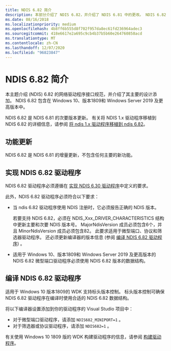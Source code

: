 ```yaml
---
title: NDIS 6.82 简介
description: 本部分介绍了 NDIS 6.82，并介绍了 NDIS 6.81 中的更改。 NDIS 6.82 包含在 Windows 10 版本1809中。
ms.date: 08/16/2018
ms.localizationpriority: medium
ms.openlocfilehash: 4b8ff6b555d8f702f957da8ec61fd236964adec3
ms.sourcegitcommit: 418e6617e2a695c9cb4b37b5b60e264760858acd
ms.translationtype: MT
ms.contentlocale: zh-CN
ms.lasthandoff: 12/07/2020
ms.locfileid: "96823847"
---
```

# <a name="introduction-to-ndis-682"></a>NDIS 6.82 简介

本主题介绍 (NDIS) 6.82 的网络驱动程序接口规范，并介绍了其主要的设计添加。 NDIS 6.82 包含在 Windows 10、版本1809和 Windows Server 2019 及更高版本中。

NDIS 6.82 是 NDIS 6.81 的次要版本更新。 有关将 NDIS 1.x 驱动程序移植到 NDIS 6.82 的详细信息，请参阅 [将 ndis 1.x 驱动程序移植到 ndis 6.82](porting-ndis-6-x-drivers-to-ndis-6-82.md)。

## <a name="feature-updates"></a>功能更新

NDIS 6.82 是 NDIS 6.81 的增量更新，不包含任何主要的新功能。

## <a name="implementing-an-ndis-682-driver"></a>实现 NDIS 6.82 驱动程序

NDIS 6.82 驱动程序必须遵循在 [实现 NDIS 6.30 驱动程序](implementing-an-ndis-6-30-driver.md)中定义的要求。

此外，NDIS 6.82 驱动程序必须符合以下要求：

- 当 ndis 6.82 驱动程序使用 NDIS 注册时，它必须报告正确的 NDIS 版本。
   
   若要支持 NDIS 6.82，必须在 NDIS_Xxx_DRIVER_CHARACTERISTICS 结构中更新主要和次要 NDIS 版本号。 MajorNdisVersion 成员必须包含6个，并且 MinorNdisVersion 成员必须包含82。 此要求适用于微型端口、协议和筛选器驱动程序。 还必须更新编译器的版本信息 (参阅 [编译 NDIS 6.82 驱动程序](#compiling-an-ndis-682-driver)) 。

- 适用于 Windows 10、版本1809和 Windows Server 2019 及更高版本的 NDIS 6.82 微型端口驱动程序必须使用 NDIS 6.82 版本的数据结构。

## <a name="compiling-an-ndis-682-driver"></a>编译 NDIS 6.82 驱动程序

适用于 Windows 10 版本1809的 WDK 支持标头版本控制。 标头版本控制可确保 NDIS 6.82 驱动程序在编译时使用合适的 NDIS 6.82 数据结构。

将以下编译器设置添加到你的驱动程序的 Visual Studio 项目中：

- 对于微型端口驱动程序，请添加 `NDIS682_MINIPORT=1` 。
- 对于筛选器或协议驱动程序，请添加 `NDIS682=1` 。

有关使用 Windows 10 1809 版的 WDK 构建驱动程序的信息，请参阅 [构建驱动程序](../develop/building-a-driver.md)。
